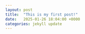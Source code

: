 ```yaml
---
layout: post
title:  "This is my first post!"
date:   2025-01-26 18:04:00 +0000
categories: jekyll update
---
```

